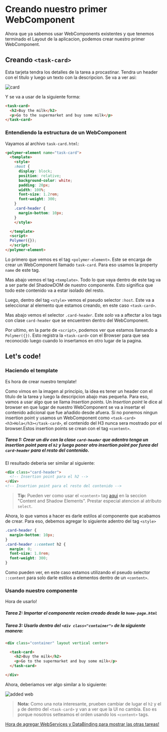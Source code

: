 # Creando nuestro primer WebComponent

Ahora que ya sabemos usar WebComponents existentes y que tenemos terminado el Layout de la aplicacion, podemos crear nuestro primer WebComponent. 

## Creando `<task-card>`

Esta tarjeta tendra los detalles de la tarea a procastinar. Tendra un header con el titulo y luego un texto con la descripcion. Se va a ver asi:

![card](https://cloudup.com/cuwAQahVOY8+)

Y se va a usar de la siguiente forma:

````html
<task-card>
  <h2>Buy the milk</h2>
  <p>Go to the supermarket and buy some milk</p>
</task-card>
````

### Entendiendo la estructura de un WebComponent

Vayamos al archivo `task-card.html`:

````html
<polymer-element name="task-card">
  <template>
    <style>
    :host {
      display: block;
      position: relative;
      background-color: white;
      padding: 20px;
      width: 100%;
      font-size: 1.2rem;
      font-weight: 300;
    }
    .card-header {
      margin-bottom: 10px;
    }
    </style>

  </template>
  <script>
  Polymer({});
  </script>
</polymer-element>
````

Lo primero que vemos es el tag `<polymer-element>`. Este se encarga de crear un WebComponent llamado `task-card`. Para eso usamos la property `name` de este tag. 

Mas abajo vemos el tag `<template>`. Todo lo que vaya dentro de este tag va a ser parte del ShadowDOM de nuestro componente. Esto significa que todo este contenido va a estar isolado del resto.

Luego, dentro del tag `<style>` vemos el pseudo selector `:host`. Este va a seleccionar al elemento que estamos creando, en este caso `<task-card>`. 

Mas abajo vemos el selector `.card-header`. Este _solo_ va a aftectar a los tags con clase `card-header` que se encuentren dentro del WebComponent. 

Por ultimo, en la parte de `<script>`, podemos ver que estamos llamando a `Polymer({})`. Esto registra la `<task-card>` con el Browser para que sea reconocido luego cuando lo insertamos en otro lugar de la pagina.

## Let's code!

### Haciendo el template

Es hora de crear nuestro template! 

Como vimos en la imagen al principio, la idea es tener un header con el titulo de la tarea y luego la descripcion abajo mas pequeña. Para eso, vamos a usar algo que se llama _Insertion points_. Un _Insertion point_ le dice al browser en que lugar de nuestro WebComponent se va a insertar el contenido adicional que fue añadido desde afuera. Si no ponemos ningun insertion point y usamos un WebComponent como `<task-card><h3>Hola</h3></task-card>`, el contenido del H3 nunca sera mostrado por el browser.Estos insertion points se crean con el tag `<content>`.

##### Tarea 1: Crear un div con la clase `card-header` que adentro tenga un insertion point para el `h2` y luego poner otro insertion point por furea del `card-header` para el resto del contenido.
El resultado deberia ser similar al siguiente:

````html
<div class="card-header">
  <!-- Insertion point para el h2 -->
</div>
<!-- Insertion point para el resto del contenido -->
````

> **Tip:** Pueden ver como usar el `<content>` tag [aqui](https://dvcs.w3.org/hg/webcomponents/raw-file/57f8cfc4a7dc/explainer/index.html#shadow-dom-section) en la seccion "Content and Shadow Elements". Prestar especial atencion al atributo `select`.

Ahora, lo que vamos a hacer es darle estilos al componente que acabamos de crear. Para eso, debemos agregar lo siguiente adentro del tag `<style>`

````css
.card-header {
  margin-bottom: 10px;
}
.card-header ::content h2 {
  margin: 0;
  font-size: 1.8rem;
  font-weight: 300;
}
````

Como pueden ver, en este caso estamos utilizando el pseudo selector `::content` para solo darle estilos a elementos dentro de un `<content>`.

### Usando nuestro componente

Hora de usarlo!

##### Tarea 2: Importar el componente recien creado desde la `home-page.html`

##### Tarea 3: Usarlo dentro del `<div class="container">` de la siguiente manera:


````html
<div class="container" layout vertical center>

  <task-card>
    <h2>Buy the milk</h2>
    <p>Go to the supermarket and buy some milk</p>
  </task-card>

</div>
````

Ahora, deberiamos ver algo similar a lo siguiente:

![added web](https://cloudup.com/cSA6K_9ZtMQ+)

> **Nota:** Como una nota interesante, prueben cambiar de lugar el `h2` y el `p` de dentro del `<task-card>` y van a ver que la UI no cambia. Eso es porque nosotros setteamos el orden usando los `<content>` tags.

[Hora de agregar WebServices y DataBinding para mostrar las otras tareas!](4-web-services-data-binding.md)


